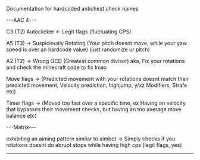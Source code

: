 Documentation for hardcoded anticheat check names

---AAC 4---

C3 (T2) Autoclicker <- Legit flags (fluctuating CPS)

A5 (T3) -> Suspiciously Rotating (Your pitch doesnt move, while your yaw speed is over an hardcode value) (just randomize ur pitch)

A2 (T2) -> Wrong GCD (Greatest common divisor) aka, Fix your rotations and check the minecraft code to fix lmao

Move flags -> (Predicted movement with your rotations doesnt match their predicted movement, Velocity prediction, highjump, y/xz Modifiers, Strafe etc)

Timer flags -> (Moved too fast over a specific time, ex Having an velocity that bypasses their movement checks, but having an too average move balance etc)

---Matrix---

exhibiting an aiming pattern similar to aimbot -> Simply checks if you rotations doesnt do abrupt stops while having high cps (legit flags, yes)

-----------
